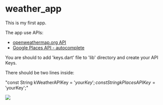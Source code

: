 # weather_app

This is my first app. 

The app use APIs:
- [openweathermap.org API](https://openweathermap.org/api)
- [Google Places API - autocomplete](https://developers.google.com/maps/documentation/places/web-service/overview) 


You are should to add 'keys.dart' file to 'lib' directory and create your API Keys.

There should be two lines inside:

"const String kWeatherAPIKey = '$yourKey';
const String kPlacesAPIKey = '$yourKey';"

![](https://github.com/Uladzimir-KH/weather_app/blob/main/gifs-for-github/ezgifcom-gif-maker.gif)

